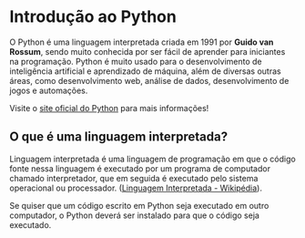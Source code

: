 # Introdução ao Python

O Python é uma linguagem interpretada criada em 1991 por **Guido van Rossum**, sendo muito conhecida por ser fácil de aprender para iniciantes na programação. Python é muito usado para o desenvolvimento de inteligência artificial e aprendizado de máquina, além de diversas outras áreas, como desenvolvimento web, análise de dados, desenvolvimento de jogos e automações.

Visite o [site oficial do Python](https://www.python.org/) para mais informações!

## O que é uma linguagem interpretada?

Linguagem interpretada é uma linguagem de programação em que o código fonte nessa linguagem é executado por um programa de computador chamado interpretador, que em seguida é executado pelo sistema operacional ou processador. ([Linguagem Interpretada - Wikipédia](https://pt.wikipedia.org/wiki/Linguagem_interpretada)).

Se quiser que um código escrito em Python seja executado em outro computador, o Python deverá ser instalado para que o código seja executado.